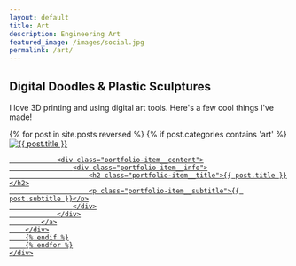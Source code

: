 ```yaml
---
layout: default
title: Art
description: Engineering Art
featured_image: /images/social.jpg
permalink: /art/
---
```


<section class="intro">
	<div class="wrap">
		<h1>Digital Doodles & Plastic Sculptures</h1>
		<p>I love 3D printing and using digital art tools. Here's a few cool things I've made!</p>
	</div>
</section>

<section class="portfolio">
	<div class="content-wrap portfolio-wrap">
		{% for post in site.posts reversed %}
		{% if post.categories contains 'art' %}
		<div class="portfolio-item">
			<a class="portfolio-item__link" href="{{ post.url | relative_url }}">
				<div class="portfolio-item__image">
					<img src="{{ post.featured_image | relative_url }}" alt="{{ post.title }}">
				</div>

				<div class="portfolio-item__content">
					<div class="portfolio-item__info">
						<h2 class="portfolio-item__title">{{ post.title }}</h2>
						<p class="portfolio-item__subtitle">{{ post.subtitle }}</p>
					</div>
				</div>
			</a>
		</div>
		{% endif %}
		{% endfor %}
	</div>
</section> 